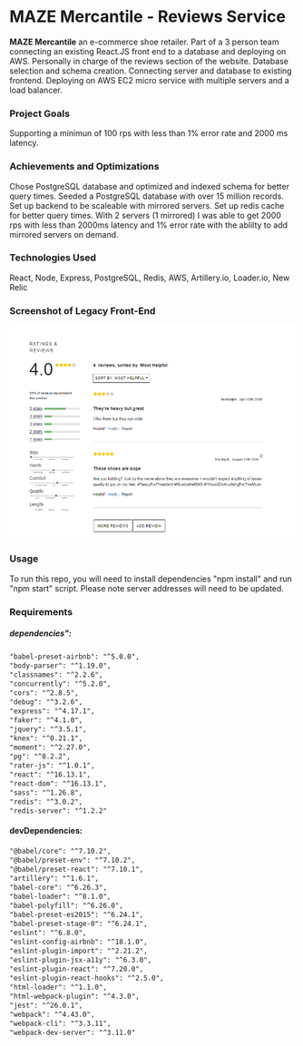 # MAZE Mercantile - Reviews Service

**MAZE Mercantile** an e-commerce shoe retailer.
Part of a 3 person team connecting an existing React.JS front end to a database and deploying on AWS.
Personally in charge of the reviews section of the website.
Database selection and schema creation.
Connecting server and database to existing frontend.
Deploying on AWS EC2 micro service with multiple servers and a load balancer.

### Project Goals
Supporting a minimun of 100 rps with less than 1% error rate and 2000 ms latency.

### Achievements and Optimizations
Chose PostgreSQL database and optimized and indexed schema for better query times.
Seeded a PostgreSQL database with over 15 million records.
Set up backend to be scaleable with mirrored servers.
Set up redis cache for better query times.
With 2 servers (1 mirrored) I was able to get 2000 rps with less than 2000ms latency and 1% error rate with the ablilty to add mirrored servers on demand.

### Technologies Used
React, Node, Express, PostgreSQL, Redis, AWS, Artillery.io, Loader.io, New Relic

### Screenshot of Legacy Front-End
![reviews](/reviews.png)

### Usage
To run this repo, you will need to install dependencies "npm install" and run "npm start" script.
Please note server addresses will need to be updated.

### Requirements
##### dependencies":
    "babel-preset-airbnb": "^5.0.0",
    "body-parser": "^1.19.0",
    "classnames": "^2.2.6",
    "concurrently": "^5.2.0",
    "cors": "^2.8.5",
    "debug": "^3.2.6",
    "express": "^4.17.1",
    "faker": "^4.1.0",
    "jquery": "^3.5.1",
    "knex": "^0.21.1",
    "moment": "^2.27.0",
    "pg": "^8.2.2",
    "rater-js": "^1.0.1",
    "react": "^16.13.1",
    "react-dom": "^16.13.1",
    "sass": "^1.26.8",
    "redis": "^3.0.2",
    "redis-server": "^1.2.2"

#### devDependencies:
    "@babel/core": "^7.10.2",
    "@babel/preset-env": "^7.10.2",
    "@babel/preset-react": "^7.10.1",
    "artillery": "^1.6.1",
    "babel-core": "^6.26.3",
    "babel-loader": "^8.1.0",
    "babel-polyfill": "^6.26.0",
    "babel-preset-es2015": "^6.24.1",
    "babel-preset-stage-0": "^6.24.1",
    "eslint": "^6.8.0",
    "eslint-config-airbnb": "^18.1.0",
    "eslint-plugin-import": "^2.21.2",
    "eslint-plugin-jsx-a11y": "^6.3.0",
    "eslint-plugin-react": "^7.20.0",
    "eslint-plugin-react-hooks": "^2.5.0",
    "html-loader": "^1.1.0",
    "html-webpack-plugin": "^4.3.0",
    "jest": "^26.0.1",
    "webpack": "^4.43.0",
    "webpack-cli": "^3.3.11",
    "webpack-dev-server": "^3.11.0"



